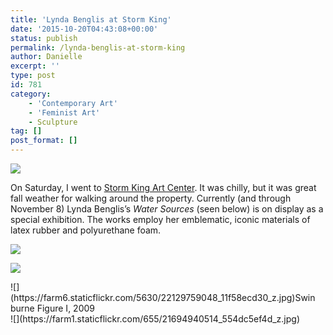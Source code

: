 ```yaml
---
title: 'Lynda Benglis at Storm King'
date: '2015-10-20T04:43:08+00:00'
status: publish
permalink: /lynda-benglis-at-storm-king
author: Danielle
excerpt: ''
type: post
id: 781
category:
    - 'Contemporary Art'
    - 'Feminist Art'
    - Sculpture
tag: []
post_format: []
---
```

![](https://farm6.staticflickr.com/5668/22328088301_fed21a4f09_z.jpg)

On Saturday, I went to [Storm King Art Center](http://www.stormking.org/). It was chilly, but it was great fall weather for walking around the property. Currently (and through November 8) Lynda Benglis’s *Water Sources* (seen below) is on display as a special exhibition. The works employ her emblematic, iconic materials of latex rubber and polyurethane foam.

![](https://farm1.staticflickr.com/642/22130652779_12797f44a9_z.jpg)

![](https://farm6.staticflickr.com/5744/21696422303_8c4e04261e_z.jpg)

<div class="wp-caption alignnone" style="width: 490px">![](https://farm6.staticflickr.com/5630/22129759048_11f58ecd30_z.jpg)Swinburne Figure I, 2009

</div>![](https://farm1.staticflickr.com/655/21694940514_554dc5ef4d_z.jpg)